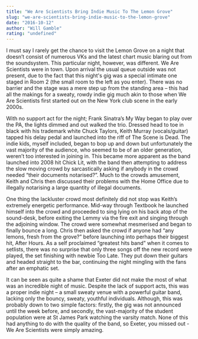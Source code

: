 ```yaml
---
title: "We Are Scientists Bring Indie Music To The Lemon Grove"
slug: "we-are-scientists-bring-indie-music-to-the-lemon-grove"
date: "2016-10-12"
author: "Will Gamble"
rating: "undefined"
---
```


I must say I rarely get the chance to visit the Lemon Grove on a night that doesn’t consist of numerous VKs and the latest chart music blaring out from the soundsystem. This particular night, however, was different. We Are Scientists were in town. Upon arrival the usual queue outside was not present, due to the fact that this night's gig was a special intimate one staged in Room 2 (the small room to the left as you enter). There was no barrier and the stage was a mere step up from the standing area – this had all the makings for a sweaty, rowdy indie gig much akin to those when We Are Scientists first started out on the New York club scene in the early 2000s.

With no support act for the night; Frank Sinatra’s My Way began to play over the PA, the lights dimmed and out walked the trio. Dressed head to toe in black with his trademark white Chuck Taylors, Keith Murray (vocals/guitar) tapped his delay pedal and launched into the riff of The Scene is Dead. The indie kids, myself included, began to bop up and down but unfortunately the vast majority of the audience, who seemed to be of an older generation, weren’t too interested in joining in. This became more apparent as the band launched into 2008 hit Chick Lit, with the band then attempting to address the slow moving crowd by sarcastically asking if anybody in the crowd needed “their documents notarised?”. Much to the crowds amusement, Keith and Chris then discussed their problems with the Home Office due to illegally notarising a large quantity of illegal documents.

One thing the lackluster crowd most definitely did not stop was Keith’s extremely energetic performance. Mid-way through Textbook he launched himself into the crowd and proceeded to sing lying on his back atop of the sound-desk, before exiting the Lemmy via the fire exit and singing through the adjoining window. The crowd were somewhat mesmerised and began to finally bounce a long. Chris then asked the crowd if anyone had “any lemons, fresh from the grove?” before launching into perhaps their biggest hit, After Hours. As a self proclaimed “greatest hits band” when it comes to setlists, there was no surprise that only three songs off the new record were played, the set finishing with newbie Too Late. They put down their guitars and headed straight to the bar, continuing the night mingling with the fans after an emphatic set.

It can be seen as quite a shame that Exeter did not make the most of what was an incredible night of music. Despite the lack of support acts, this was a proper indie night – a small sweaty venue with a powerful guitar band, lacking only the bouncy, sweaty, youthful individuals. Although, this was probably down to two simple factors: firstly, the gig was not announced until the week before, and secondly, the vast-majority of the student population were at St James Park watching the varsity match. None of this had anything to do with the quality of the band, so Exeter, you missed out - We Are Scientists were simply amazing.
